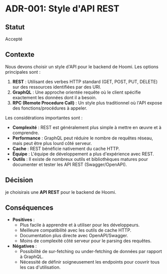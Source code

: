# ADR-001: Style d'API REST

## Statut

Accepté

## Contexte

Nous devons choisir un style d'API pour le backend de Hoomi. Les options principales sont :
1.  **REST** : Utilisant des verbes HTTP standard (GET, POST, PUT, DELETE) sur des ressources identifiées par des URI.
2.  **GraphQL** : Une approche orientée requête où le client spécifie exactement les données dont il a besoin.
3.  **RPC (Remote Procedure Call)** : Un style plus traditionnel où l'API expose des fonctions/procédures à appeler.

Les considérations importantes sont :
-   **Complexité** : REST est généralement plus simple à mettre en œuvre et à comprendre.
-   **Performance** : GraphQL peut réduire le nombre de requêtes réseau, mais peut être plus lourd côté serveur.
-   **Cache** : REST bénéficie nativement du cache HTTP.
-   **Équipe** : L'équipe de développement a plus d'expérience avec REST.
-   **Outils** : Il existe de nombreux outils et bibliothèques matures pour documenter et tester les API REST (Swagger/OpenAPI).

## Décision

je choisirais une **API REST** pour le backend de Hoomi.

## Conséquences

-   **Positives** :
    -   Plus facile à apprendre et à utiliser pour les développeurs.
    -   Meilleure compatibilité avec les outils de cache HTTP.
    -   Documentation plus directe avec OpenAPI/Swagger.
    -   Moins de complexité côté serveur pour le parsing des requêtes.
-   **Négatives** :
    -   Possibilité de sur-fetching ou under-fetching de données par rapport à GraphQL.
    -   Nécessité de définir soigneusement les endpoints pour couvrir tous les cas d'utilisation.